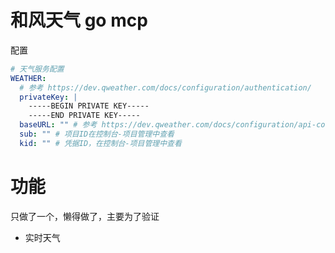 # 和风天气 go mcp

配置
```yaml
# 天气服务配置
WEATHER:
  # 参考 https://dev.qweather.com/docs/configuration/authentication/
  privateKey: |
    -----BEGIN PRIVATE KEY-----
    -----END PRIVATE KEY-----
  baseURL: "" # 参考 https://dev.qweather.com/docs/configuration/api-config/#api-host
  sub: "" # 项目ID在控制台-项目管理中查看
  kid: "" # 凭据ID，在控制台-项目管理中查看
```

# 功能
只做了一个，懒得做了，主要为了验证
- 实时天气
